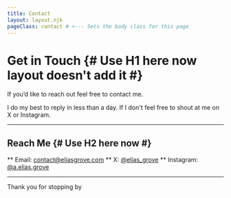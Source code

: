 ```yaml
---
title: Contact
layout: layout.njk
pageClass: contact # <--- Sets the body class for this page
---
```


# Get in Touch {# Use H1 here now layout doesn't add it #}

If you’d like to reach out feel free to contact me.

I do my best to reply in less than a day. If I don't feel free to shout at me on X or Instagram.

---
## Reach Me {# Use H2 here now #}
** Email: [contact@eliasgrove.com](mailto:contact@eliasgrove.com)
** X: [@elias_grove](https://twitter.com/elias_grove)
** Instagram: [@a.elias.grove](https://instagram.com/a.elias.grove)

---

Thank you for stopping by
